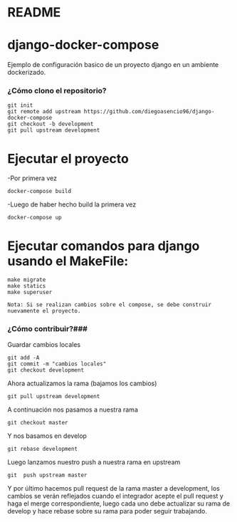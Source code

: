 # README #

# django-docker-compose
Ejemplo de configuración basico de un proyecto django en un ambiente dockerizado. 

### ¿Cómo clono el repositorio? ###

```
git init
git remote add upstream https://github.com/diegoasencio96/django-docker-compose
git checkout -b development
git pull upstream development
```

# Ejecutar el proyecto

-Por primera vez
```
docker-compose build
```

-Luego de haber hecho build la primera vez
```
docker-compose up
```

# Ejecutar comandos para django usando el MakeFile:
```
make migrate
make statics
make superuser
```

```
Nota: Si se realizan cambios sobre el compose, se debe construir nuevamente el proyecto.
```

### ¿Cómo contribuir?###

Guardar cambios locales
```
git add -A
git commit -m "cambios locales"
git checkout development
```

Ahora actualizamos la rama (bajamos los cambios)
```
git pull upstream development
```

A continuación nos pasamos a nuestra rama
```
git checkout master
```

Y nos basamos en develop
```
git rebase development
```

Luego lanzamos nuestro push a nuestra rama en upstream
```
git  push upstream master
```

Y por último hacemos pull request de la rama master a development, los cambios se verán reflejados cuando el integrador acepte el pull request y haga el merge correspondiente, luego cada uno debe actualizar su rama de develop y hace rebase sobre su rama para poder seguir trabajando.
